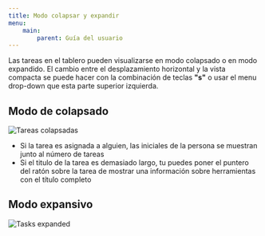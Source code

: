 ```yaml
---
title: Modo colapsar y expandir
menu:
    main:
        parent: Guía del usuario
---
```


Las tareas en el tablero pueden visualizarse en modo colapsado o en modo expandido.
El cambio entre el desplazamiento horizontal y la vista compacta se puede hacer con la combinación de teclas **"s"** o usar el menu drop-down que esta parte superior izquierda.

Modo de colapsado
--------------

![Tareas colapsadas](/images/v1/board-collapsed-mode.png)

- Si la tarea es asignada a alguien, las iniciales de la persona se muestran junto al número de tareas
- Si el titulo de la tarea es demasiado largo, tu puedes poner el puntero del ratón sobre la tarea de mostrar una información sobre herramientas con el título completo

Modo expansivo
--------------

![Tasks expanded](/images/v1/es/board-expanded-mode.png)
